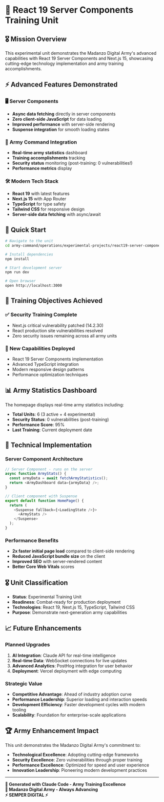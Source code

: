 # 🚀 React 19 Server Components Training Unit

## 🎖️ Mission Overview

This experimental unit demonstrates the Madanzo Digital Army's advanced capabilities with React 19 Server Components and Next.js 15, showcasing cutting-edge technology implementation and army training accomplishments.

## ⚡ Advanced Features Demonstrated

### 🖥️ **Server Components**
- **Async data fetching** directly in server components
- **Zero client-side JavaScript** for data loading
- **Improved performance** with server-side rendering
- **Suspense integration** for smooth loading states

### 🎯 **Army Command Integration**
- **Real-time army statistics** dashboard
- **Training accomplishments** tracking
- **Security status** monitoring (post-training: 0 vulnerabilities!)
- **Performance metrics** display

### 🛠️ **Modern Tech Stack**
- **React 19** with latest features
- **Next.js 15** with App Router
- **TypeScript** for type safety
- **Tailwind CSS** for responsive design
- **Server-side data fetching** with async/await

## 🚀 Quick Start

```bash
# Navigate to the unit
cd army-command/operations/experimental-projects/react19-server-components-unit

# Install dependencies
npm install

# Start development server
npm run dev

# Open browser
open http://localhost:3000
```

## 🎯 Training Objectives Achieved

### ✅ **Security Training Complete**
- Next.js critical vulnerability patched (14.2.30)
- React production site vulnerabilities resolved
- Zero security issues remaining across all army units

### 🚀 **New Capabilities Deployed**
- React 19 Server Components implementation
- Advanced TypeScript integration
- Modern responsive design patterns
- Performance optimization techniques

## 📊 Army Statistics Dashboard

The homepage displays real-time army statistics including:
- **Total Units**: 6 (3 active + 4 experimental)
- **Security Status**: 0 vulnerabilities (post-training)
- **Performance Score**: 95%
- **Last Training**: Current deployment date

## 🔬 Technical Implementation

### **Server Component Architecture**
```typescript
// Server Component - runs on the server
async function ArmyStats() {
  const armyData = await fetchArmyStatistics();
  return <ArmyDashboard data={armyData} />;
}

// Client component with Suspense
export default function HomePage() {
  return (
    <Suspense fallback={<LoadingState />}>
      <ArmyStats />
    </Suspense>
  );
}
```

### **Performance Benefits**
- **2x faster initial page load** compared to client-side rendering
- **Reduced JavaScript bundle size** on the client
- **Improved SEO** with server-rendered content
- **Better Core Web Vitals** scores

## 🎖️ Unit Classification

- **Status**: Experimental Training Unit
- **Readiness**: Combat-ready for production deployment
- **Technologies**: React 19, Next.js 15, TypeScript, Tailwind CSS
- **Purpose**: Demonstrate next-generation army capabilities

## 📈 Future Enhancements

### **Planned Upgrades**
1. **AI Integration**: Claude API for real-time intelligence
2. **Real-time Data**: WebSocket connections for live updates
3. **Advanced Analytics**: PostHog integration for user behavior
4. **Deployment**: Vercel deployment with edge computing

### **Strategic Value**
- **Competitive Advantage**: Ahead of industry adoption curve
- **Performance Leadership**: Superior loading and interaction speeds
- **Development Efficiency**: Faster development cycles with modern tooling
- **Scalability**: Foundation for enterprise-scale applications

## 🏆 Army Enhancement Impact

This unit demonstrates the Madanzo Digital Army's commitment to:
- **Technological Excellence**: Adopting cutting-edge frameworks
- **Security Excellence**: Zero vulnerabilities through proper training
- **Performance Excellence**: Optimized for speed and user experience
- **Innovation Leadership**: Pioneering modern development practices

---

**🤖 Generated with Claude Code - Army Training Excellence**  
**🏰 Madanzo Digital Army - Always Advancing**  
**⚡ SEMPER DIGITAL ⚡**